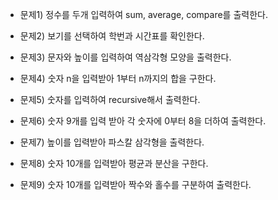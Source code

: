 * 문제1) 정수를 두개 입력하여 sum, average, compare를 출력한다.  

* 문제2) 보기를 선택하여 학번과 시간표를 확인한다.  

* 문제3) 문자와 높이를 입력하여 역삼각형 모양을 출력한다.  

* 문제4) 숫자 n을 입력받아 1부터 n까지의 합을 구한다.  

* 문제5) 숫자를 입력하여 recursive해서 출력한다.  

*  문제6) 숫자 9개를 입력 받아 각 숫자에 0부터 8을 더하여 출력한다.  

* 문제7) 높이를 입력받아 파스칼 삼각형을 출력한다.   

* 문제8) 숫자 10개를 입력받아 평균과 분산을 구한다.  

* 문제9) 숫자 10개를 입력받아 짝수와 홀수를 구분하여 출력한다.  
